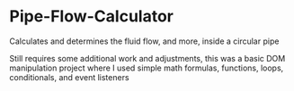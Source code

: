 # Pipe-Flow-Calculator
Calculates and determines the fluid flow, and more, inside a circular pipe

Still requires some additional work and adjustments, this was a basic DOM manipulation project where I used simple math formulas, functions, loops, conditionals, and event listeners
